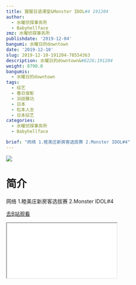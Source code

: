 ```yaml
---
title: 猩猩日语课堂&Monster IDOL#4 191204
author:
  - 水曜侦探事务所
  - Babyhellface
zmz: 水曜侦探事务所
publishdate: '2019-12-04'
bangumi: 水曜日的downtown
date: '2019-12-10'
slug: 2019-12-10-191204-78554363
description: 水曜日的downtown&#8226;191204
weight: 8790.0
bangumis:
  - 水曜日的downtown
tags:
  - 综艺
  - 春日俊彰
  - 浜田雅功
  - 日本
  - 松本人志
  - 日本综艺
categories:
  - 水曜侦探事务所
  - Babyhellface

brief: "网络 1.睦美庄新房客选拔赛 2.Monster IDOL#4"
---
```

![](https://raw.githubusercontent.com/tcgriffith/owaraisite/master/static/tmpimg/cefffe17348d975705df3d4b60a10ae541b15845.jpg.480.jpg)
# 简介  
网络
1.睦美庄新房客选拔赛
2.Monster IDOL#4  

[去B站观看](https://www.bilibili.com/video/av78554363/)
<div class ="resp-container"><iframe class="testiframe" src="//player.bilibili.com/player.html?aid=78554363"", scrolling="no", allowfullscreen="true" > </iframe></div> 
